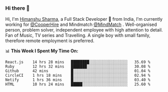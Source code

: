 ### Hi there 👋

Hi, I'm [Himanshu Sharma](https://imhimanshu.com), a Full Stack Developer 🚀 from India, I'm currently working for [@CooperHire](https://github.com/cooperhire) and Mindmatch [@MindMatch](https://github.com/mindmatch) . Well-organised person, problem solver, independent employee with high attention to detail. Fan of Music, TV series and Travelling. A single boy with small family, therefore remote employment is preferred.

📊 **This Week I Spent My Time On:**

<!--START_SECTION:waka-->
<!--END_SECTION:waka-->

<!--START_SECTION:waka-->
```text
React.js    14 hrs 28 mins   ████████░░░░░░░░░░░░░░░░░   35.69 % 
Ruby        12 hrs 32 mins   ███████░░░░░░░░░░░░░░░░░░   30.08 %
Github      42 mins          █░░░░░░░░░░░░░░░░░░░░░░░░   01.04 % 
CircleCI    1 hrs 18 mins    █░░░░░░░░░░░░░░░░░░░░░░░░   02.94 % 
Netify      1 hrs 36 mins    █░░░░░░░░░░░░░░░░░░░░░░░░   03.40 % 
HTML        10 hrs 24 mins   █████░░░░░░░░░░░░░░░░░░░░   25.60 % 
```
<!--END_SECTION:waka-->
  
<!--
**imhimi/imhimi** is a ✨ _special_ ✨ repository because its `README.md` (this file) appears on your GitHub profile.

Here are some ideas to get you started:

- 🔭 I’m currently working on ...
- 🌱 I’m currently learning ...
- 👯 I’m looking to collaborate on ...
- 🤔 I’m looking for help with ...
- 💬 Ask me about ...
- 📫 How to reach me: ...
- 😄 Pronouns: ...
- ⚡ Fun fact: ...
-->
